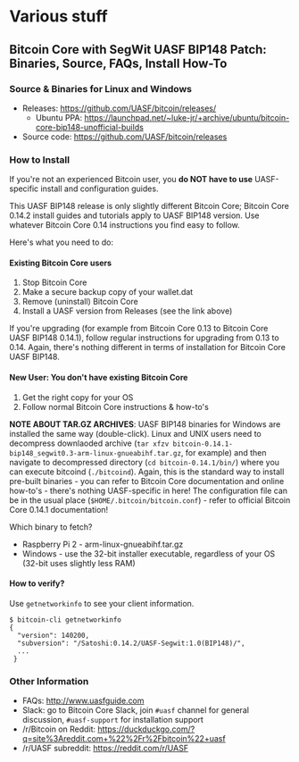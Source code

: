 # Various stuff

## Bitcoin Core with SegWit UASF BIP148 Patch: Binaries, Source, FAQs, Install How-To

### Source & Binaries for Linux and Windows

* Releases: https://github.com/UASF/bitcoin/releases/
  * Ubuntu PPA: https://launchpad.net/~luke-jr/+archive/ubuntu/bitcoin-core-bip148-unofficial-builds
* Source code: https://github.com/UASF/bitcoin/releases

### How to Install

If you're not an experienced Bitcoin user, you **do NOT have to use** UASF-specific install and configuration guides. 

This UASF BIP148 release is only slightly different Bitcoin Core; Bitcoin Core 0.14.2 install guides and tutorials apply to UASF BIP148 version. Use whatever Bitcoin Core 0.14 instructions you find easy to follow.

Here's what you need to do:

#### Existing Bitcoin Core users

1. Stop Bitcoin Core
2. Make a secure backup copy of your wallet.dat
3. Remove (uninstall) Bitcoin Core
4. Install a UASF version from Releases (see the link above)

If you're upgrading (for example from Bitcoin Core 0.13 to Bitcoin Core UASF BIP148 0.14.1), follow regular instructions for upgrading from 0.13 to 0.14. Again, there's nothing different in terms of installation for Bitcoin Core UASF BIP148.

#### New User: You don't have existing Bitcoin Core

1. Get the right copy for your OS
2. Follow normal Bitcoin Core instructions & how-to's

**NOTE ABOUT TAR.GZ ARCHIVES**: UASF BIP148 binaries for Windows are installed the same way (double-click). Linux and UNIX users need to decompress downlaoded archive (`tar xfzv bitcoin-0.14.1-bip148_segwit0.3-arm-linux-gnueabihf.tar.gz`, for example) and then navigate to decompressed directory (`cd bitcoin-0.14.1/bin/`) where you can execute bitcoind (`./bitcoind`). Again, this is the standard way to install pre-built binaries - you can refer to Bitcoin Core documentation and online how-to's - there's nothing UASF-specific in here! The configuration file can be in the usual place (`$HOME/.bitcoin/bitcoin.conf`) - refer to official Bitcoin Core 0.14.1 documentation!

Which binary to fetch?

* Raspberry Pi 2 - arm-linux-gnueabihf.tar.gz
* Windows - use the 32-bit installer executable, regardless of your OS (32-bit uses slightly less RAM)

#### How to verify?

Use `getnetworkinfo` to see your client information.

```
$ bitcoin-cli getnetworkinfo
{
  "version": 140200,
  "subversion": "/Satoshi:0.14.2/UASF-Segwit:1.0(BIP148)/",
  ...
 }
```


### Other Information

* FAQs: http://www.uasfguide.com
* Slack: go to Bitcoin Core Slack, join `#uasf` channel for general discussion, `#uasf-support` for installation support
* /r/Bitcoin on Reddit: https://duckduckgo.com/?q=site%3Areddit.com+%22%2Fr%2Fbitcoin%22+uasf
* /r/UASF subreddit: https://reddit.com/r/UASF

